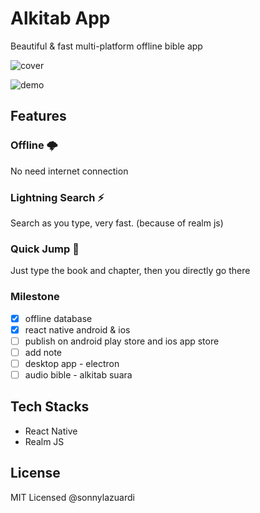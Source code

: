 # Alkitab App

Beautiful & fast multi-platform offline bible app

![cover](https://i.imgur.com/uyXdvN1.png)

![demo](https://i.imgur.com/Dy5xYL2.gif)

## Features

### Offline 🌩️

No need internet connection

### Lightning Search ⚡

Search as you type, very fast. (because of realm js)

### Quick Jump 🏃

Just type the book and chapter, then you directly go there

### Milestone

- [x] offline database
- [x] react native android & ios
- [ ] publish on android play store and ios app store
- [ ] add note
- [ ] desktop app - electron
- [ ] audio bible - alkitab suara

## Tech Stacks

- React Native
- Realm JS

## License

MIT Licensed @sonnylazuardi
